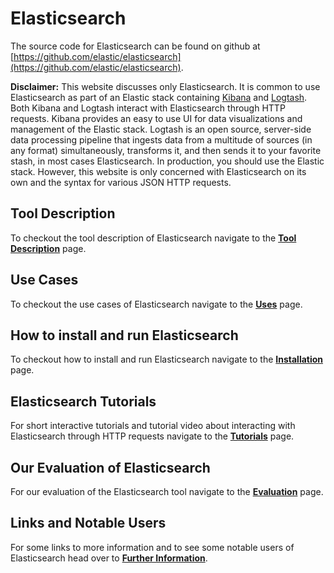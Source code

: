 # Elasticsearch

The source code for Elasticsearch can be found on github at [https://github.com/elastic/elasticsearch](https://github.com/elastic/elasticsearch).

**Disclaimer:** This website discusses only Elasticsearch. It is common to use Elasticsearch as part of an Elastic stack containing [Kibana](https://www.elastic.co/products/kibana) and [Logtash](https://www.elastic.co/products/logstash). Both Kibana and Logtash interact with Elasticsearch through HTTP requests. Kibana provides an easy to use UI for data visualizations and management of the Elastic stack. Logtash is an open source, server-side data processing pipeline that ingests data from a multitude of sources (in any format) simultaneously, transforms it, and then sends it to your favorite stash, in most cases Elasticsearch. In production, you should use the Elastic stack. However, this website is only concerned with Elasticsearch on its own and the syntax for various JSON HTTP requests.

## Tool Description
To checkout the tool description of Elasticsearch navigate to the [**Tool Description**](toolDescription.md) page.

## Use Cases
To checkout the use cases of Elasticsearch navigate to the [**Uses**](uses.md) page.

## How to install and run Elasticsearch
To checkout how to install and run Elasticsearch navigate to the [**Installation**](runningTool.md) page.

## Elasticsearch Tutorials
For short interactive tutorials and tutorial video about interacting with Elasticsearch through HTTP requests navigate to the [**Tutorials**](tutorials.md) page.

## Our Evaluation of Elasticsearch
For our evaluation of the Elasticsearch tool navigate to the [**Evaluation**](toolEvaluation.md) page.

## Links and Notable Users
For some links to more information and to see some notable users of Elasticsearch head over to [**Further Information**](furtherReferences.md).
